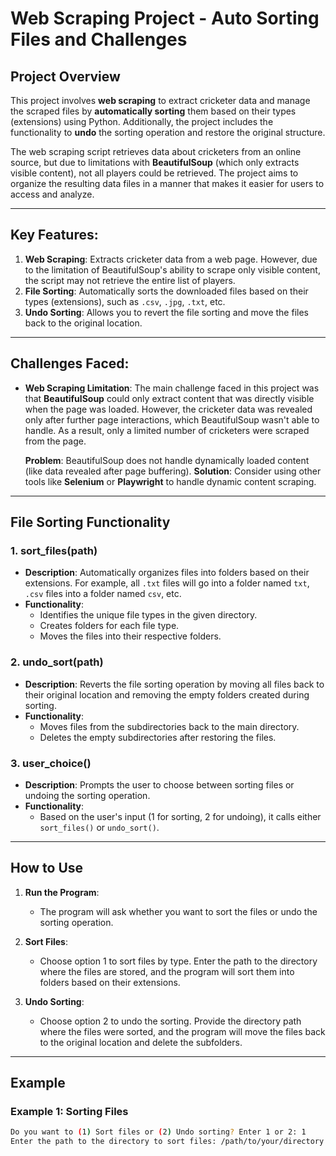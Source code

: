 # Web Scraping Project - Auto Sorting Files and Challenges

## Project Overview
This project involves **web scraping** to extract cricketer data and manage the scraped files by **automatically sorting** them based on their types (extensions) using Python. Additionally, the project includes the functionality to **undo** the sorting operation and restore the original structure. 

The web scraping script retrieves data about cricketers from an online source, but due to limitations with **BeautifulSoup** (which only extracts visible content), not all players could be retrieved. The project aims to organize the resulting data files in a manner that makes it easier for users to access and analyze.

---

## Key Features:
1. **Web Scraping**: Extracts cricketer data from a web page. However, due to the limitation of BeautifulSoup's ability to scrape only visible content, the script may not retrieve the entire list of players.
2. **File Sorting**: Automatically sorts the downloaded files based on their types (extensions), such as `.csv`, `.jpg`, `.txt`, etc.
3. **Undo Sorting**: Allows you to revert the file sorting and move the files back to the original location.

---

## Challenges Faced:
- **Web Scraping Limitation**:
  The main challenge faced in this project was that **BeautifulSoup** could only extract content that was directly visible when the page was loaded. However, the cricketer data was revealed only after further page interactions, which BeautifulSoup wasn't able to handle. As a result, only a limited number of cricketers were scraped from the page.

  **Problem**: BeautifulSoup does not handle dynamically loaded content (like data revealed after page buffering).
  **Solution**: Consider using other tools like **Selenium** or **Playwright** to handle dynamic content scraping.

---

## File Sorting Functionality

### 1. **sort_files(path)**
   - **Description**: Automatically organizes files into folders based on their extensions. For example, all `.txt` files will go into a folder named `txt`, `.csv` files into a folder named `csv`, etc.
   - **Functionality**:
     - Identifies the unique file types in the given directory.
     - Creates folders for each file type.
     - Moves the files into their respective folders.

### 2. **undo_sort(path)**
   - **Description**: Reverts the file sorting operation by moving all files back to their original location and removing the empty folders created during sorting.
   - **Functionality**:
     - Moves files from the subdirectories back to the main directory.
     - Deletes the empty subdirectories after restoring the files.

### 3. **user_choice()**
   - **Description**: Prompts the user to choose between sorting files or undoing the sorting operation.
   - **Functionality**:
     - Based on the user's input (1 for sorting, 2 for undoing), it calls either `sort_files()` or `undo_sort()`.

---

## How to Use

1. **Run the Program**:
   - The program will ask whether you want to sort the files or undo the sorting operation.

2. **Sort Files**:
   - Choose option 1 to sort files by type. Enter the path to the directory where the files are stored, and the program will sort them into folders based on their extensions.

3. **Undo Sorting**:
   - Choose option 2 to undo the sorting. Provide the directory path where the files were sorted, and the program will move the files back to the original location and delete the subfolders.

---

## Example

### Example 1: Sorting Files
```bash
Do you want to (1) Sort files or (2) Undo sorting? Enter 1 or 2: 1
Enter the path to the directory to sort files: /path/to/your/directory
